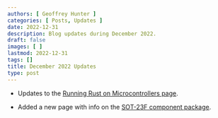 ```yaml
---
authors: [ Geoffrey Hunter ]
categories: [ Posts, Updates ]
date: 2022-12-31
description: Blog updates during December 2022.
draft: false
images: [ ]
lastmod: 2022-12-31
tags: []
title: December 2022 Updates
type: post
---
```


* Updates to the [Running Rust on Microcontrollers page](/programming/languages/rust/running-rust-on-microcontrollers/).

* Added a new page with info on the [SOT-23F component package](/pcb-design/component-packages/sot-23f-component-package/).
